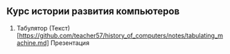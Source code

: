 ## Курс истории развития компьютеров
1. Табулятор (Текст)[https://github.com/teacher57/history_of_computers/notes/tabulating_machine.md] Презентация

